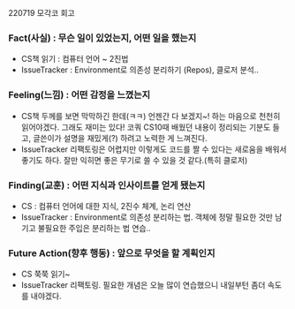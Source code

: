 220719 모각코 회고



### Fact(사실) : 무슨 일이 있었는지, 어떤 일을 했는지

- CS책 읽기 : 컴퓨터 언어 ~ 2진법
- IssueTracker : Environment로 의존성 분리하기 (Repos), 클로저 분석..

### Feeling(느낌) : 어떤 감정을 느꼈는지

- CS책 두께를 보면 막막하긴 한데(ㅋㅋ) 언젠간 다 보겠지~! 하는 마음으로 천천히 읽어야겠다. 그래도 재미는 있다! 코쿼 CS10때 배웠던 내용이 정리되는 기분도 들고, 글쓴이가 설명을 재밌게(?) 하려고 노력한 게 느껴진다.
- IssueTracker 리팩토링은 어렵지만 이렇게도 코드를 짤 수 있다는 새로움을 배워서 좋기도 하다. 잘만 익히면 좋은 무기로 쓸 수 있을 것 같다.(특히 클로저)

### Finding(교훈) : 어떤 지식과 인사이트를 얻게 됐는지

- CS : 컴퓨터 언어에 대한 지식, 2진수 체계, 논리 연산
- IssueTracker : Environment로 의존성 분리하는 법. 객체에 정말 필요한 것만 남기고 불필요한 주입은 분리하는 법 연습..

### Future Action(향후 행동) : 앞으로 무엇을 할 계획인지

- CS 쭉쭉 읽기~
- IssueTracker 리팩토링. 필요한 개념은 오늘 많이 연습했으니 내일부턴 좀더 속도를 내야겠다.


